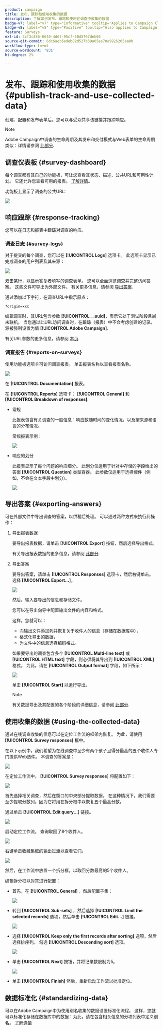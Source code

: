 ```yaml
---
product: campaign
title: 发布、跟踪和使用收集的数据
description: 了解如何发布、跟踪和使用在调查中收集的数据
badge-v7: label="v7" type="Informative" tooltip="Applies to Campaign Classic v7"
badge-v8: label="v8" type="Positive" tooltip="Also applies to Campaign v8"
feature: Surveys
exl-id: 3cf3c486-6640-4d67-95cf-50d5767deb60
source-git-commit: 6dc6aeb5adeb82d527b39a05ee70a9926205ea0b
workflow-type: tm+mt
source-wordcount: '831'
ht-degree: 2%

---
```


# 发布、跟踪和使用收集的数据{#publish-track-and-use-collected-data}



创建、配置和发布表单后，您可以与受众共享该链接并跟踪响应。

>[!NOTE]
>
>Adobe Campaign中调查的生命周期及其发布和交付模式与Web表单的生命周期类似：详情请参阅 [此部分](../../web/using/about-web-forms.md).

## 调查仪表板 {#survey-dashboard}

每个调查都有其自己的功能板，可让您查看其状态、描述、公共URL和可用性计划。 它还允许您查看可用的报表。 [了解详情](#reports-on-surveys)。

功能板上显示了调查的公共URL:

![](assets/survey_public_url.png)

## 响应跟踪 {#response-tracking}

您可以在日志和报表中跟踪对调查的响应。

### 调查日志 {#survey-logs}

对于提交的每个调查，您可以在 **[!UICONTROL Logs]** 选项卡。 此选项卡显示已完成调查的用户列表及其来源：

![](assets/s_ncs_admin_survey_logs.png)

双击某行，以显示答复者填写的调查表单。 您可以全面浏览调查并完整访问答案。 这些文件可导出为外部文件。 有关更多信息，请参阅 [导出答案](#exporting-answers).

通过添加以下字符，在调查URL中指示原点：

```
?origin=xxx
```

编辑调查时，其URL包含参数 **[!UICONTROL __uuid]**，表示它处于测试阶段且尚未联机。 当您通过此URL访问调查时，在跟踪（报表）中不会考虑创建的记录。 源被强制设置为值 **[!UICONTROL Adobe Campaign]**.

有关URL参数的更多信息，请参阅 [本页](../../web/using/defining-web-forms-properties.md#form-url-parameters).

### 调查报告 {#reports-on-surveys}

使用功能板选项卡可访问调查报表。 单击报表名称以查看报表名称。

![](assets/s_ncs_admin_survey_report_doc.png)

在 **[!UICONTROL Documentation]** 报表。

在 **[!UICONTROL Reports]** 选项卡： **[!UICONTROL General]** 和 **[!UICONTROL Breakdown of responses]**.

* 常规

   此报表包含有关调查的一般信息：响应数随时间的变化情况，以及按来源和语言的分布情况。

   常规报表示例：

   ![](assets/s_ncs_admin_survey_report_0.png)

* 响应的划分

   此报表显示了每个问题的响应细分。 此划分仅适用于针对中存储的字段给出的答案 **[!UICONTROL Question]** 类型容器。 此参数仅适用于选择控件（例如，不会在文本字段中划分）。

   ![](assets/s_ncs_admin_survey_report_2.png)

## 导出答案 {#exporting-answers}

可在外部文件中导出调查的答案，以供稍后处理。 可以通过两种方式来执行此操作：

1. 导出报表数据

   要导出报表数据，请单击 **[!UICONTROL Export]** 按钮，然后选择导出格式。

   有关导出报表数据的更多信息，请参阅 [此部分](../../reporting/using/about-reports-creation-in-campaign.md).

1. 导出答案

   要导出答案，请单击 **[!UICONTROL Responses]** 选项卡，然后右键单击。 选择 **[!UICONTROL Export...]**。

   ![](assets/s_ncs_admin_survey_logs_export_menu.png)

   然后，输入要导出的信息和存储文件。

   您可以在导出向导中配置输出文件的内容和格式。

   这样，您就可以：

   * 向输出文件添加列并恢复关于收件人的信息（存储在数据库中），
   * 格式化导出的数据，
   * 为文件中的信息选择编码格式。

   如果要导出的调查包含多个 **[!UICONTROL Multi-line text]** 或 **[!UICONTROL HTML text]** 字段，则必须将其导出到 **[!UICONTROL XML]** 格式。 为此，请在 **[!UICONTROL Output format]** 字段，如下所示：

   ![](assets/s_ncs_admin_survey_logs_export_xml.png)

   单击 **[!UICONTROL Start]** 以运行导出。

   >[!NOTE]
   >
   >有关数据导出及其配置的各个阶段的详细信息，请参阅 [此部分](../../platform/using/about-generic-imports-exports.md).

## 使用收集的数据 {#using-the-collected-data}

通过在线调查收集的信息可以在定位工作流的框架内恢复。 为此，请使用 **[!UICONTROL Survey responses]** 框中。

在以下示例中，我们希望为在线调查中至少有两个孩子且得分最高的五个收件人专门提供Web选件。 本调查的答案是：

![](assets/s_ncs_admin_survey_responses_wf_box_4.png)

在定位工作流中， **[!UICONTROL Survey responses]** 将配置如下：

![](assets/s_ncs_admin_survey_responses_wf_box_1.png)

首先选择相关调查，然后在窗口的中央部分提取数据。 在这种情况下，我们需要至少提取分数列，因为它将用在拆分框中以恢复五个最高分数。

通过单击 **[!UICONTROL Edit query...]** 链接。

![](assets/s_ncs_admin_survey_responses_wf_box_2.png)

启动定位工作流。 查询取回了8个收件人。

![](assets/s_ncs_admin_survey_responses_wf_box_5.png)

右键单击收藏集框的输出过渡以查看它们。

![](assets/s_ncs_admin_survey_responses_wf_box_6.png)

然后，在工作流中放置一个拆分框，以取回分数最高的5个收件人。

编辑拆分框以对其进行配置：

* 首先，在 **[!UICONTROL General]** ，然后配置子集：

   ![](assets/s_ncs_admin_survey_responses_wf_box_6b.png)

* 转到 **[!UICONTROL Sub-sets]** ，然后选择 **[!UICONTROL Limit the selected records]** 选项，然后单击 **[!UICONTROL Edit...]** 链接。

   ![](assets/s_ncs_admin_survey_responses_wf_box_7.png)

* 选择 **[!UICONTROL Keep only the first records after sorting]** 选项，然后选择排序列。 勾选 **[!UICONTROL Descending sort]** 选项。

   ![](assets/s_ncs_admin_survey_responses_wf_box_8.png)

* 单击 **[!UICONTROL Next]** 按钮，并将记录数限制为5。

   ![](assets/s_ncs_admin_survey_responses_wf_box_9.png)

* 单击 **[!UICONTROL Finish]** 然后，重新启动工作流以批准定位。

## 数据标准化 {#standardizing-data}

可以在Adobe Campaign中为使用别名收集的数据设置标准化流程。 这样，您就可以标准化存储在数据库中的数据：为此，请在包含相关信息的分项列表中定义别名。 [了解详情](../../platform/using/managing-enumerations.md#about-enumerations)
